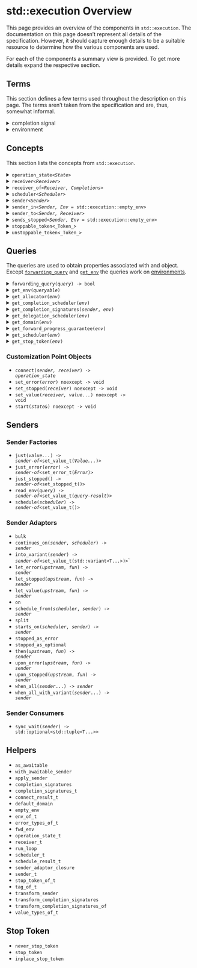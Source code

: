 <!--
SPDX-License-Identifier: Apache-2.0 WITH LLVM-exception
-->
# std::execution Overview
This page provides an overview of the components in `std::execution`. The documentation on this page doesn’t represent all details of the specification. However, it should capture enough details to be a suitable resource to determine how the various components are used.

For each of the components a summary view is provided. To get more details expand the respective section.
## Terms
This section defines a few terms used throughout the description on this page. The terms aren’t taken from the specification and are, thus, somewhat informal.

<details>
<summary>completion signal</summary>
When an asynchronous operation completes it _signals_ its completion by calling a completion function on a <code><a href=‘#receiver’>receiver</a></code>:

- <code><a href=‘#set-value’>std::execution::set_value</a>(_receiver_, _args_...)</code> is called when an operation completes successfully. A call to this completion function is referred to as _value completion signal_.
- <code><a href=‘#set-error’>std::execution::set_error</a>(_receiver_, _error_)</code> is called when an operation fails to deliver its success results. A call to this completion function is referred to as _error completion signal_.
- <code><a href=‘#set-stopped’>std::execution::set_stopped</a>()</code> is called when an operation was cancelled. A call to this completion function is referred to as _cancellation completion signal_.
- Collectively the value, error, and cancellation completion signals are referred to as _completion signal_. Note that any <code><a href=‘#start’>start</a></code>ed asynchronous operation triggers exactly one completion signal.
</details>
<details>
<summary>environment</summary>
The term _enviroment_ refers to the bag of properties associated with an <code>_object_</code> by the call <code><a href=‘#get-env’>std::execution::get_env</a>(_object_)</code>. By default the environment for objects is empty (<code><a href=‘#empty-env’>std::execution::empty_env</a></code>). In particular, environments associated with <code><a href=‘#receiver’>receiver</a></code>s are used to provide access  to properties like the <a href=‘#get-stop-token’>stop token</a>, <a href=‘#get-scheduler’>scheduler</a>, or <a href=‘#get-allocator’>allocator</a> associated with the <code><a href=‘#receiver’>receiver</a></code>. The various properties associated with an object are accessed via <a href=‘#queries’>queries</a>.
</details>

## Concepts
This section lists the concepts from `std::execution`.

<details>
<summary><code>operation_state&lt;<i>State</i>&gt;</code></summary>

Operation states represent asynchronous operations ready to be <code><a href=‘#start’>start</a></code>ed or executing. Operation state objects are normally neither movable nor copyable. Once <code><a href=‘#start’>start</a></code>ed the object needs to be kept alive until a <a href=‘#completion-signal’>completion signal</a> is received. Users don’t interact with operation states explicitly except when implementing new sender algorithms.

Required members for <code>_State_</code>:

- The type `operation_state_concept` is an alias for `operation_state_t` or a type derived thereof.
- <code><i>state</i>.<a href=‘#start’>start</a>() & noexcept</code>

<details>
<summary>Example</summary>

This example shows a simple operation state object which immediately completes successfully without any values (as <code><a href=‘#just’></a>()</code> would do). Normally <code><a href=‘#start’>start</a>()</code> initiates an asynchronous operation completing at some point later.

```c++
template <std::execution::receiver Receiver>
struct example_state
{
    using operation_state_concept = std::execution::operation_state_t;
    std::remove_cvref_t<Receiver> receiver;

    auto start() & noexcept {
        std::execution::set_value(std::move(this->receiver));
    }
};

static_assert(std::execution::operation_state<example_state<SomeReceiver>>);
```
</details>
</details>
<details>
<summary><code>receiver&lt;<i>Receiver</i>&gt;</code></summary>

Receivers are used to receive <a href=‘#completion-signal’>completion signals</a>:
when an asynchronous operation completes the corresponding <a href=‘#completion-signal’>completion signal</a>
is called with the appropriate arguments. In addition receivers provide access to the
<a href=‘#environment’>environment</a> for the operation via the <a href=‘#get-env’><code>get_env</code></a> method.
Users don’t interact with receivers explicitly except when implementing new sender algorithms.

Required members for <code>_Receiver_</code>:

- The type `receiver_concept` is an alias for `receiver_t` or a type derived thereof`.
- Rvalues of type <code>_Receiver_</code> are movable.
- Lvalues of type <code>_Receiver_</code> are copyable.
- <code><a href=‘#get-env’>std::execution::get_env</a>(_receiver_)</code> returns an object. By default this operation returns <code><a href=‘empty-env’>std::execution::empty_env</a></code>.

Typical members for <code>_Receiver_</code>:

- <code><a href=‘get_env’>get_env</a>() const noexcept</code>
- <code><a href=‘set_value’>set_value</a>(args…) && noexcept -> void</code>
- <code><a href=‘set_error’>set_error</a>(error) && noexcept -> void</code>
- <code><a href=‘set_stopped’>set_stopped</a>() && noexcept -> void</code>

<details>
<summary>Example</summary>

The example receiver prints the name of each the received <a href=‘#completion-signal’>completion signal</a> before forwarding it to a receiver. It forwards the request for an environment (<code><a href=‘#get_env’>get_env</a></code>) to the nested receiver. This example is resembling a receiver as it would be used by a sender injecting logging of received signals.

```c++
template <std::execution::receiver NestedReceiver>
struct example_receiver
{
    using receiver_concept = std::execution::receiver_t;
    std::remove_cvref_t<NestedReceiver> nested;

    auto get_env() const noexcept {
        return std::execution::get_env(this->nested);
    }
    template <typename… A>
    auto set_value(A&&… a) && noexcept -> void {
        std::cout << “set_value\n”;
        std::execution::set_value(std::move(this->nested), std::forward<A>(a)…);
    }
    template <typename E>
    auto set_error(E&& e) && noexcept -> void {
        std::cout << “set_error\n”;
        std::execution::set_error(std::move(this->nested), std::forward<E>(e));
    }
    auto set_stopped() && noexcept -> void {
        std::cout << “set_stopped\n”;
        std::execution::set_stopped(std::move(this->nested));
    }
};

static_assert(std::execution::receiver<example_receiver<SomeReceiver>>);
```
</details>
</details>
<details>
<summary><code>receiver_of&lt;<i>Receiver, Completions</i>&gt;</code></summary>

The concept <code>receiver_of&lt;<i>Receiver, Completions</i>&gt;</code> tests whether <code><a href=‘#receiver’>std::execution::receiver</a>&lt;_Receiver_&gt;</code> is true and if an object of type <code>_Receiver_</code> can be invoked with each of the <a href=‘#completion-signal’>completion signals</a> in <code>_Completions_</code>.

<details>
<summary>Example</summary>

The example defines a simple <code><a href=‘#receiver’>receiver</a></code> and tests whether it models `receiver_of` with different <a href=‘#completion-signal’>completion signals</a> in <code>_Completions_</code>
(note that not all cases are true).

```c++
struct example_receiver
{
    using receiver_concept = std::execution::receiver_t;

    auto set_value(int) && noexcept ->void {}
    auto set_stopped() && noexcept ->void {}
};


// matching the exact signals models receiver_of:
static_assert(std::execution::receiver_of<example_receiver,
    std::execution::completion_signals<
        std::execution::set_value_t(int),
        std::execution::set_stopped_t()
    >);
// providing a superset of signal models models receiver_of:
static_assert(std::execution::receiver_of<example_receiver,
    std::execution::completion_signals<
        std::execution::set_value_t(int)
    >);
// providing only a subset of signals doesn’t model receiver_of:
static_assert(not std::execution::receiver_of<example_receiver,
    std::execution::completion_signals<
        std::execution::set_value_t(),
        std::execution::set_value_t(int)
    >);

```
</details>
</details>
<details>
<summary><code>scheduler&lt;<i>Scheduler</i>&gt;</code></summary>
Schedulers are used to specify the execution context where the asynchronous work is to be executed. 
A scheduler is a lightweight handle providing a <code><a href=‘#schedule’>schedule</a></code> operation yielding a <code><a href=‘#sender’>sender</a></code> with a value <a href=‘#completion-signal’>completion signal</a> without parameters. The completion is on the respective execution context.

Requirements for <code>_Scheduler_</code>:
- The type <code>_Scheduler_::scheduler_concept</code> is an alias for `scheduler_t` or a type derived thereof`.
- <code><a href=‘#schedule’>schedule</a>(_scheduler_) -> <a href=‘sender’>sender</a></code>
- The <a href=‘#get-completion-scheduler’>value completion scheduler</a> of the <code><a href=‘sender’>sender</a></code>’s <a href=‘#environment’>environment</a> is the <code>_scheduler_</code>:
    _scheduler_ == std::execution::get_completion_scheduler&lt;std::execution::set_value_t&gt;(
       std::execution::get_env(std::execution::schedule(_scheduler_))
    )
- <code>std::equality_comparable&lt;_Scheduler_&gt;</code>
- <code>std::copy_constructible&lt;_Scheduler_&gt;</code>
</details>

<details>
<summary><code>sender&lt;<i>Sender</i>&gt;</code></summary>

Senders represent asynchronous work. They may get composed from multiple senders to model a workflow. Senders can’t be run directly. Instead, they are passed to a <a href=‘#sender-consumer’</a> which <code><a href=‘#connect’>connect</a></code>s the sender to a <code><a href=‘#receiver’>receiver</a></code> to produce an <code><a href=‘#operation-state’>operation_state</a></code> which may get started. When using senders to represent work the inner workings shouldn’t matter. They do become relevant when creating sender algorithms.

Requirements for <code>_Sender_</code>:
- The type <code>_Sender_::sender_concept</code> is an alias for `sender_t` or a type derived thereof or <code>_Sender_</code> is a suitable _awaitable_.
- <code><a href='get_env'>std::execution::get_env</a>(_sender_)</code> is valid. By default this operation returns <code><a href=‘empty-env’>std::execution::empty_env</a></code>.
- Rvalues of type <code>_Sender_</code> can be moved.
- Lvalues of type <code>_Sender_</code> can be copied.

Typical members for <code>_Sender_</code>:
- <code><a href=‘get_env’>get_env</a>() const noexcept</code>
- <code><a href=‘get_completion_signatures’>get_completion_signatures</a>(_env_) const noexcept -&gt; <a href=‘completion-signatures’>std::execution::completion_signatures</a>&lt;...&gt;</code>
- <code>_Sender_::completion_signatures</code> is a type alias for <code><a href=‘completion-signatures’>std::execution::completion_signatures</a>&lt;...&gt;</code> (if there is no <code><a href=‘get_completion_signatures’>get_completion_signatures</a></code> member).
- <code><a href=‘#connect’>connect</a>(_sender_, <a href=‘#receiver’>receiver</a>) -&gt; <a href=‘#operation-state’>operation_state</a></code>

<details>
<summary>Example</summary>
The example shows a sender implementing an operation similar to <code><a href=‘#just’>just</a>(_value)</code>.

```c++
struct example_sender
{
    template <std::execution::receiver Receiver>
    struct state
    {
        using operation_state_concept = std::execution::operation_state_t;
        std::remove_cvref_t<Receiver> receiver;
        int                           value;
        auto start() & noexcept {
            std::execution::set_value(
                std::move(this->receiver),
                this->value
            );
        }
    };
    using sender_concept = std::execution::sender_t;
    using completion_signatures = std::execution::completion_signatures<
        std::execution::set_value_t(int)
    >;

    int value{};
    template <std::execution::receiver Receiver>
    auto connect(Receiver&& receiver) const -> state<Receiver> {
        return { std::forward<Receiver>(receiver), this->value };
    }
};

static_assert(std::execution::sender<example_sender>);
```
</details>
</details>
<details>
<summary><code>sender_in&lt;<i>Sender, Env</i> = std::execution::empty_env&gt;</code></summary>

The concept <code>sender_in&lt;<i>Sender, Env</i>&gt;</code> tests whether <code>_Sender_</code> is a <code><a href=‘#sender’>sender</a></code>, <code>_Env_</code> is a destructible type, and <code><a href=‘#get_completion_signatures’>std::execution::get_completion_signatures</a>(_sender_, _env_)</code> yields a specialization of <code><a href=‘#completion_signatures’>std::execution::completion_signatures</a></code>.
</details>
<details>
<summary><code>sender_to&lt;<i>Sender, Receiver</i>&gt;</code></summary>

The concept <code>sender_to&lt;<i>Sender, Receiver</i>&gt;</code> tests if <code><a href=‘#sender_in’>std::execution::sender_in</a>&lt;_Sender_, <a href='#env_of_t'>std::execution::env_of_t</a>&lt;_Receiver_&gt;&gt;</code> is true, and if <code>_Receiver_</code> can receive all <a href=‘#completion-signals’>completion signals</a> which can be sent by <code>_Sender_</code>, and if <code>_Sender_</code> can be <code><a href=‘#connect’>connect</a></code>ed to <code>_Receiver_</code>.

To determine if <code>_Receiver_</code> can receive all <a href=‘#completion-signals’>completion signals</a> from <code>_Sender_</code> it checks that for each <code>_Signature_</code> in <code><a href=‘#get_completion_signals’>std::execution::get_completion_signals</a>(_sender_, std::declval&lt;<a href='#env_of_t'>std::execution::env_of_t</a>&lt;_Receiver_&gt;&gt;())</code> the test <code><a href=‘#receiver_of’>std::execution::receiver_of</a>&lt;_Receiver_, _Signature_&gt;</code> yields true. To determine if <code>_Sender_</code> can be <code><a href=‘#connect’>connect</a></code>ed to <code>_Receiver_</code> the concept checks if <code><a href=‘#connect’>connect</a>(std::declval&lt;_Sender_&gt;(), std::declval&lt;_Receiver_&gt;)</code> is a valid expression.
</details>
<details>
<summary><code>sends_stopped&lt;<i>Sender, Env</i> = std::execution::empty_env&gt;</code></summary>

The concept <code>sends_stopped&lt;<i>Sender, Env</i>&gt;</code> determines if <code>_Sender_</code> may send a <code><a href=‘#set_stopped’>stopped</a></code> <a href=‘#completion-signals’>completion signal</a>. To do so, the concepts determines if <code><a href=‘#get_completion_signals’>std::execution::get_completion_signals</a>(_sender_, _env_)</code> contains the signatures <code><a href=‘#set_stopped’>std::execution::set_stopped_t</a>()</code>.
</details>
<details>
<summary><code>stoppable_token&lt;_Token_&gt;</code></summary>
A <code>stoppable_token&lt;_Token_&gt;</code>, e.g., obtained via <code><a href=‘#get-stop-token’>std::execution::get_stop_token</a>(_env_)</code> is used to support cancellation of asynchronous operations. Using <code>_token_.stop_requested()</code> an active operation can poll whether it was requested to cancel. An inactive operation waiting for a notification can use an object of a specialization of the template <code>_Token_::callback_type</code> to get notified when cancellation is requested.

Required members for <code>_Token_</code>:

- <code>_Token_::callback_type&lt;_Callback_&gt;</code> can be specialized with a <code>std::callable&lt;_Callback_&gt;</code> type.
- <code>_token_.stop_requested() const noexcept -&gt; bool</code>
- <code>_token_.stop_possible() const noexcept -&gt; bool</code>
- <code>std::copyable&lt;_Token_&gt;</code>
- <code>std::equality_comparable&lt;_Token_&gt;</code>
- <code>std::swapable&lt;_Token_&gt;</code>
<blockquote>
<details>
<summary>Example: concept use</summary>
<div>

```c++
static_assert(std::execution::unstoppable_token<std::execution::never_stop_token>);
static_assert(std::execution::unstoppable_token<std::execution::stop_token>);
static_assert(std::execution::unstoppable_token<std::execution::inline_stop_token>);
```
</div>
</details>
<details>
<summary>Example: polling</summary>
<blockquote>
This example shows a sketch of using a <code>stoppable_token&lt;_Token_&gt;</code> to cancel an active operation. The computation in this example is represented as `sleep_for`.

```c++
void compute(std::stoppable_token auto token)
{
    using namespace std::chrono::literals;
    while (not token.stop_requested()) {
         std::this_thread::sleep_for(1s);
    }
}
```
</blockquote>
</details>
<details>
<summary>Example: inactive</summary>
<blockquote>
This example shows how an <code><a href=‘#operation-state’>operation_state</a></code> can use the <code>callback_type</code> together with a <code>_token_</code> to get notified when cancellation is requested.

```c++
template <std::execution::receiver Receiver>
struct example_state
{
    struct on_cancel
    {
        example_state& state;
        auto operator()() const noexcept {
            this->state.stop();
        }
    };
    using operation_state_concept = std::execution::operation_state_t;
    using env = std::execution::env_of_t<Receiver>;
    using token = std::execution::stop_callback_of_t<env>;
    using callback = std::execution::stop_callback_of_t<token, on_cancel>;
    std::remove_cvref_t<Receiver> receiver;
    std::optional<callback>       cancel{};
    std::atomic<std::size_t>      outstanding{};
    auto start() & noexcept {
        this->outstanding += 2u;
        this->cancel.emplace(
            std::execution::get_stop_token(this->receiver),
            on_cancel{*this}
        );
        if (this->outstanding != 2u)
           std::execution::set_stopped(std::move(this->receiver));
        else {
           register_work(this);
           if (this->outstanding == 0u)
               std::execution::set_value(std::move(this->receiver));
        }
    }
    auto stop() {
        unregister_work(this);
        if (--this->outstanding == 0u)
            std::execution::set_stopped(std::move(this->receiver));
    }
    auto complete() {
        if (this->outstanding == 2u) {
            this->cancel.reset();
            std::execution::set_value(std::move(this->receiver));
        }
    }
};
```
</blockquote>
</details>
</blockquote>
</details>
<details>
<summary><code>unstoppable_token&lt;_Token_&gt;</code></summary>
The concept <code>unstoppable_token&lt;Token&gt;</code> is modeled by a <code>_Token_</code> if <code>stoppable_token&lt;_Token_&gt;</code> is true and it can statically be determined that both <code>_token_.stop_requested()</code> and <code>_token_.stop_possible()</code> are `constexpr` epxressions yielding `false`. This concept is primarily used to avoid extra work when using stop tokens which will never indicate that cancellations are requested.
<blockquote>
<details>
<summary>Example</summary>
The concept yields `true` for the <code><a href=‘#never-stop-token’>std::execution::never_stop_token</a></code>:

```c++
static_assert(std::execution::unstoppable_token<std::execution::never_stop_token>);
static_assert(not std::execution::unstoppable_token<std::execution::stop_token>);
static_assert(not std::execution::unstoppable_token<std::execution::inline_stop_token>);
```
</details>
</blockquote>
</details>

## Queries
The queries are used to obtain properties associated with and object. Except <code><a href=‘#forwarding-query’>forwarding_query</a></code> and <code><a href=‘#get-env’>get_env</a></code> the queries work on <a href=‘#environment’>environments</a>.

<details>
<summary><code>forwarding_query(<i>query</i>) -> bool</code></summary>
</details>
<details>
<summary><code>get_env(<i>queryable</i>)</code></summary>
</details>
<details>
<summary><code>get_allocator(<i>env</i>)</code></summary>
</details>
<details>
<summary><code>get_completion_scheduler(<i>env</i>)</code></summary>
</details>
<details>
<summary><code>get_completion_signatures(<i>sender</i>, <i>env</i>)</code></summary>
</details>
<details>
<summary><code>get_delegation_scheduler(<i>env</i>)</code></summary>
</details>
<details>
<summary><code>get_domain(<i>env</i>)</code>
</summary>
</details>
<details>
<summary><code>get_forward_progress_guarantee(<i>env</i>)</code></summary>
</details>
<details>
<summary><code>get_scheduler(<i>env</i>)</code></summary>
</details>
<details>
<summary><code>get_stop_token(<i>env</i>)</code></summary>
</details>

### Customization Point Objects

- <code>connect(<i>sender, receiver</i>) -> <i>operation_state</i></code>
- <code>set_error(<i>error</i>) noexcept -> void</code>
- <code>set_stopped(<i>receiver</i>) noexcept -> void</code>
- <code>set_value(<i>receiver, value...</i>) noexcept -> void</code>
- <code>start(<i>state&amp;</i>) noexcept -> void</code>

## Senders

### Sender Factories

- <code>just(<i>value...</i>) -> <i>sender-of</i>&lt;set_value_t(<i>Value...</i>)&gt;</code>
- <code>just_error(<i>error</i>) -> <i>sender-of</i>&lt;set_error_t(<i>Error</i>)&gt;</code>
- <code>just_stopped() -> <i>sender-of</i>&lt;set_stopped_t()&gt;</code>
- <code>read_env(<i>query</i>) -> <i>sender-of</i>&lt;set_value_t(<i>query-result</i>)&gt;</code>
- <code>schedule(<i>scheduler</i>) -> <i>sender-of</i>&lt;set_value_t()&gt;</code>

### Sender Adaptors

- `bulk`
- <code>continues_on(<i>sender</i>, <i>scheduler</i>) -> <i>sender</i></code>
- <code>into_variant(<i>sender</i>) -> <i>sender-of</i>&lt;set_value_t(std::variant&lt;T...&gt;)&gt;</code>`
- <code>let_error(<i>upstream</i>, <i>fun</i>) -> <i>sender</i></code>
- <code>let_stopped(<i>upstream</i>, <i>fun</i>) -> <i>sender</i></code>
- <code>let_value(<i>upstream</i>, <i>fun</i>) -> <i>sender</i></code>
- `on`
- <code>schedule_from(<i>scheduler</i>, <i>sender</i>) -> <i>sender</i></code>
- `split`
- <code>starts_on(<i>scheduler</i>, <i>sender</i>) -> <i>sender</i></code>
- `stopped_as_error`
- `stopped_as_optional`
- <code>then(<i>upstream</i>, <i>fun</i>) -> <i>sender</i></code>
- <code>upon_error(<i>upstream</i>, <i>fun</i>) -> <i>sender</i></code>
- <code>upon_stopped(<i>upstream</i>, <i>fun</i>) -> <i>sender</i></code>
- <code>when_all(<i>sender</i>...) -> <i>sender</i></code>
- <code>when_all_with_variant(<i>sender</i>...) -> <i>sender</i></code>

### Sender Consumers

- <code>sync_wait(<i>sender</i>) -> std::optional&lt;std::tuple&lt;T...&gt;&gt;</code>

## Helpers

- `as_awaitable`
- `with_awaitable_sender`
- `apply_sender`
- `completion_signatures`
- `completion_signatures_t`
- `connect_result_t`
- `default_domain`
- `empty_env`
- `env_of_t`
- `error_types_of_t`
- `fwd_env`
- `operation_state_t`
- `receiver_t`
- `run_loop`
- `scheduler_t`
- `schedule_result_t`
- `sender_adaptor_closure`
- `sender_t`
- `stop_token_of_t`
- `tag_of_t`
- `transform_sender`
- `transform_completion_signatures`
- `transform_completion_signatures_of`
- `value_types_of_t`

## Stop Token
- `never_stop_token`
- `stop_token`
- `inplace_stop_token`
